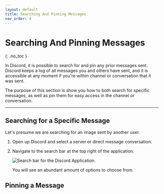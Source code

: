 ```yaml
---
layout: default
title: Searching And Pinning Messages
nav_order: 4
---
```


# Searching And Pinning Messages
{: .no_toc }

In Discord, it is possible to search for and pin any prior messages sent. Discord keeps a log of all messages you and others have sent, and it is accessible at any moment if you're within channel or conversation that it was sent.

The purpose of this section is show you how to both search for specific messages, as well as pin them for easy access in the channel or conversation.

---

## Searching for a Specific Message

Let's presume we are searching for an image sent by another user.

1. Open up Discord and select a server or direct message conversation.

2. Navigate to the search bar at the top right of the application.

    <img src="https://kaydens.ca/user-docs-discord/assets/images/search.PNG" alt="Search bar for the Discord Application."/>
    
    You will see an abundant amount of options to choose from.


## Pinning a Message

